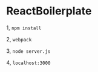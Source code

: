 # ReactBoilerplate

1, <code>npm install</code>

2, <code>webpack</code>

3, <code>node server.js</code>

4, <code>localhost:3000</code>
